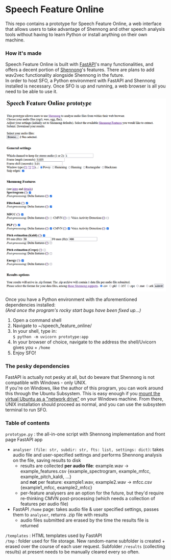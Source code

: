 # Speech Feature Online

This repo contains a prototype for Speech Feature Online, a web interface that allows users to take advantage of Shennong and other speech analysis tools without having to learn Python or install anything on their own machine.

### How it's made

Speech Feature Online is built with [FastAPI](https://fastapi.tiangolo.com)'s many functionalities, and offers a decent portion of [Shennong](https://docs.cognitive-ml.fr/shennong/)'s features. There are plans to add wav2vec functionality alongside Shennong in the future.    
In order to host SFO, a Python environment with FastAPI and Shennong installed is necessary. Once SFO is up and running, a web browser is all you need to be able to use it.  

![Screenshot of Speech Feature Online: plain HTML page with checkboxes and text fields](screenshot.png)  
  
Once you have a Python environment with the aforementioned dependencies installed:  
*(And once the program's rocky start bugs have been fixed up...)*
  
  1. Open a command shell
  2. Navigate to ~/speech_feature_online/  
  3. In your shell, type in:  
      `$ python -m uvicorn prototype:app`  
  4. In your browser of choice, navigate to the address the shell/Uvicorn gives you + `/home`
  5. Enjoy SFO!
  
### The pesky dependencies

FastAPI is actually not pesky at all, but do beware that Shennong is not compatible with Windows - only UNIX.  
If you're on Windows, like the author of this program, you can work around this through the Ubuntu Subsystem. This is easy enough if you [mount the virtual Ubuntu as a "network drive"](https://gunnarpeipman.com/browse-wsl-with-explorer/) on your Windows machine. From there, UNIX installation should proceed as normal, and you can use the subsystem terminal to run SFO.
  
### Table of contents  
  
`prototype.py` : the all-in-one script with Shennong implementation and front page FastAPI app  
  
  * `analyser (file: str, subdir: str, fts: list, settings: dict)`: takes audio file and user-specified settings and performs Shennong analysis on the file, saving results to disk  
      * results are collected **per audio file**: example.wav → example_features.csv {example_spectrogram, example_mfcc, example_pitch_kaldi, ...}  
	  and **not** per feature: example1.wav, example2.wav → mfcc.csv {example1_mfcc, example2_mfcc}  
	  * per-feature analysers are an option for the future, but they'd require re-thinking CMVN post-processing (which needs a collection of features per audio file)
  * FastAPI `/home` page: takes audio file & user specified settings, passes them to `analyser`, returns .zip file with results  
      * audio files submitted are erased by the time the results file is returned
  
`/templates` : HTML templates used by FastAPI   
`/tmp` : folder used for file storage. New random-name subfolder is created + erased over the course of each user request. Subfolder `/results` (collecting results) at present needs to be manually cleared every so often.